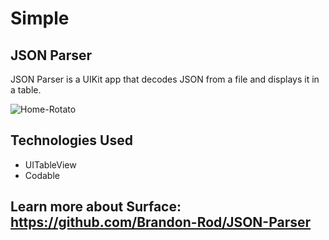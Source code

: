 # Simple

## JSON Parser
JSON Parser is a UIKit app that decodes JSON from a file and displays it in a table.

![Home-Rotato](https://user-images.githubusercontent.com/61842505/171066104-3563bb92-70b1-4926-bee7-dce3dd023583.png)

## Technologies Used
- UITableView
- Codable

## Learn more about Surface: https://github.com/Brandon-Rod/JSON-Parser
